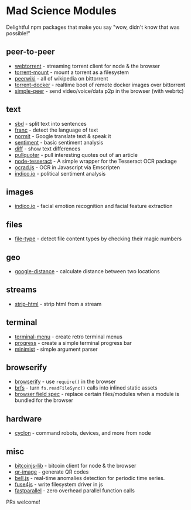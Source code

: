 Mad Science Modules
===================

Delightful npm packages that make you say "wow, didn't know that was possible!"

## peer-to-peer
- [webtorrent](https://www.npmjs.com/package/webtorrent) - streaming torrent client for node & the browser
- [torrent-mount](https://www.npmjs.com/package/torrent-mount) - mount a torrent as a filesystem
- [peerwiki](https://www.npmjs.com/package/peerwiki) - all of wikipedia on bittorrent
- [torrent-docker](https://www.npmjs.com/package/torrent-docker) - realtime boot of remote docker images over bittorrent
- [simple-peer](https://www.npmjs.com/package/simple-peer) - send video/voice/data p2p in the browser (with webrtc)

## text
- [sbd](https://www.npmjs.com/package/sbd) - split text into sentences
- [franc](https://www.npmjs.com/package/franc) - detect the language of text
- [normit](https://www.npmjs.com/package/normit) - Google translate text & speak it
- [sentiment](https://www.npmjs.com/package/sentiment) - basic sentiment analysis
- [diff](https://www.npmjs.com/package/diff) - show text differences
- [pullquoter](https://www.npmjs.com/package/pullquoter) - pull interesting quotes out of an article
- [node-tesseract](https://www.npmjs.com/package/node-tesseract) - A simple wrapper for the Tesseract OCR package
- [ocrad.js](https://www.npmjs.com/package/ocrad.js) - OCR in Javascript via Emscripten
- [indico.io](https://www.npmjs.com/package/indico.io) - political sentiment analysis

## images
- [indico.io](https://www.npmjs.com/package/indico.io) - facial emotion recognition and facial feature extraction

## files
- [file-type](https://www.npmjs.com/package/file-type) - detect file content types by checking their magic numbers

## geo
- [google-distance](https://www.npmjs.com/package/google-distance) - calculate distance between two locations

## streams
- [strip-html](https://www.npmjs.com/package/strip-html) - strip html from a stream

## terminal
- [terminal-menu](https://www.npmjs.com/package/terminal-menu) - create retro terminal menus
- [progress](https://www.npmjs.com/package/progress) - create a simple terminal progress bar
- [minimist](https://www.npmjs.com/package/minimist) - simple argument parser

## browserify
- [browserify](https://npmjs.org/package/browserify) - use `require()` in the browser
- [brfs](https://www.npmjs.com/package/brfs) - turn `fs.readFileSync()` calls into inlined static assets
- [browser field spec](https://gist.github.com/defunctzombie/4339901) - replace certain files/modules when a module is bundled for the browser

## hardware
- [cyclon](https://www.npmjs.com/package/cylon) - command robots, devices, and more from node

## misc
- [bitcoinjs-lib](https://www.npmjs.com/package/bitcoinjs-lib) - bitcoin client for node & the browser
- [qr-image](https://www.npmjs.com/package/qr-image) - generate QR codes
- [bell.js](https://www.npmjs.com/package/bell.js) - real-time anomalies detection for periodic time series.
- [fuse4js](https://www.npmjs.com/package/fuse4js) - write filesystem driver in js
- [fastparallel](https://www.npmjs.com/package/fastparallel) - zero overhead parallel function calls


PRs welcome!
